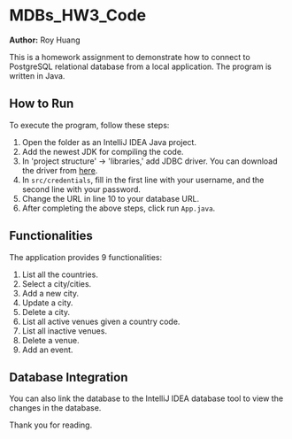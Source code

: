# MDBs_HW3_Code
**Author:** Roy Huang

This is a homework assignment to demonstrate how to connect to PostgreSQL relational database from a local application. The program is written in Java.

## How to Run

To execute the program, follow these steps:

1. Open the folder as an IntelliJ IDEA Java project.
2. Add the newest JDK for compiling the code.
3. In 'project structure' -> 'libraries,' add JDBC driver. You can download the driver from [here](https://jdbc.postgresql.org/download/).
4. In `src/credentials`, fill in the first line with your username, and the second line with your password.
5. Change the URL in line 10 to your database URL.
6. After completing the above steps, click run `App.java`.

## Functionalities

The application provides 9 functionalities:

1. List all the countries.
2. Select a city/cities.
3. Add a new city.
4. Update a city.
5. Delete a city.
6. List all active venues given a country code.
7. List all inactive venues.
8. Delete a venue.
9. Add an event.

## Database Integration

You can also link the database to the IntelliJ IDEA database tool to view the changes in the database.

Thank you for reading.

